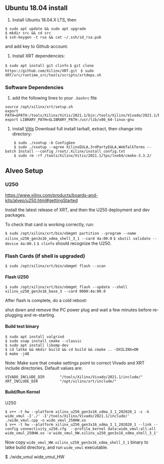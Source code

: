 ## Ubuntu 18.04 install

1. Install Ubuntu 18.04.X LTS, then

```
$ sudo apt update && sudo apt upgrade
$ mkdir src && cd src
$ ssh-keygen -t rsa && cat ~/.ssh/id_rsa.pub
```

and add key to Github account.


1. Install XRT dependencies:

`$ sudo apt install git clinfo`
`$ git clone https://github.com/Xilinx/XRT.git `
`$ sudo XRT/src/runtime_src/tools/scripts/xrtdeps.sh`


### Software Dependencies

1. add the following lines to your `.bashrc` file
```
source /opt/xilinx/xrt/setup.sh
export PATH=$PATH:/tools/Xilinx/Vitis/2021.1/bin:/tools/Xilinx/Vivado/2021.1/bin:/tools/Xilinx/DocNav:/opt/xilinx/xrt/bin/
export LIBRARY_PATH=$LIBRARY_PATH:/usr/lib/x86_64-linux-gnu
```

1. install [Vitis](https://www.xilinx.com/support/download/index.html/content/xilinx/en/downloadNav/vitis.html)
   Download full install tarball, extract, then change into directory:
```
    $ sudo ./xsetup -b ConfigGen
    $ sudo ./xsetup --agree XilinxEULA,3rdPartyEULA,WebTalkTerms --batch Install --config /root/.Xilinx/install_config.txt
    $ sudo rm -rf /tools/Xilinx/Vitis/2021.1/tps/lnx64/cmake-3.3.2/
```

## Alveo Setup

### U250

https://www.xilinx.com/products/boards-and-kits/alveo/u250.html#gettingStarted

Install the latest release of XRT, and then the U250 deployment and dev packages.


To check that card is working correctly, run:

`$ sudo /opt/xilinx/xrt/bin/xbmgmt partition --program --name xilinx_u250_gen3x16_xdma_shell_3_1 --card 4a:00.0`
`$ xbutil validate --device 4a:00.1`
`$ clinfo` should recognize the U250.


### Flash Cards (if shell is upgraded)

`$ sudo /opt/xilinx/xrt/bin/xbmgmt flash --scan`


#### Flash U250
`$ sudo /opt/xilinx/xrt/bin/xbmgmt flash --update --shell  xilinx_u250_gen3x16_base_3 --card 0000:4a:00.0`

After flash is complete, do a cold reboot:

shut down and remove the PC power plug and wait a few minutes
before re-plugging and re-starting.

#### Build test binary

```
$ sudo apt install valgrind
$ sudo snap install cmake --classic
$ sudo apt install libomp-dev
$ cd latke && mkdir build && cd build && cmake .. -DXILINX=ON
$ make -j48

```

Note: Make sure that cmake settings point to correct Vivado and XRT include directories.
Default values are:

```
VIVADO_INCLUDE_DIR       "/tools/Xilinx/Vivado/2021.1/include/"
XRT_INCLUDE_DIR          "/opt/xilinx/xrt/include/"
```

#### Build/Run Kernel

U250

```
$ v++ -t hw --platform xilinx_u250_gen3x16_xdma_3_1_202020_1 -c -k wide_vmul -I'./' -I'/tools/Xilinx/Vivado/2021.1/include/' ./wide_vmul.cpp -o wide_vmul_250HW.xo
$ v++ -t hw --platform xilinx_u250_gen3x16_xdma_3_1_202020_1 --link --config connectivity_u250.cfg  --profile_kernel data:wide_vmul:all:all wide_vmul_250HW.xo -o'wide_vmul_HW.xilinx_u250_gen3x16_xdma_shell_3_1'

```

Now copy `wide_vmul_HW.xilinx_u250_gen3x16_xdma_shell_3_1` binary to latke build directory, and run `wide_vmul` executable.

$ ./wide_vmul wide_vmul_HW
